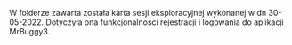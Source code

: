 W folderze zawarta została karta sesji eksploracyjnej wykonanej w dn 30-05-2022. Dotyczyła ona funkcjonalności rejestracji i logowania do aplikacji MrBuggy3.
